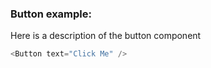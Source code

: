 ### Button example:

Here is a description of the button component

```js
<Button text="Click Me" />
```